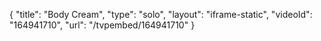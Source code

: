 {
    "title": "Body Cream",
    "type": "solo",
    "layout": "iframe-static",
    "videoId": "164941710",
    "url": "\/tvpembed\/164941710"
}